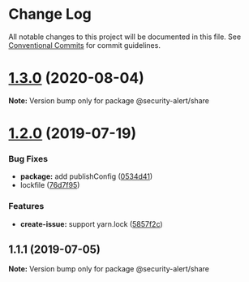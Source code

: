 # Change Log

All notable changes to this project will be documented in this file.
See [Conventional Commits](https://conventionalcommits.org) for commit guidelines.

# [1.3.0](https://github.com/azu/security-alert/compare/v1.2.0...v1.3.0) (2020-08-04)

**Note:** Version bump only for package @security-alert/share





# [1.2.0](https://github.com/azu/security-alert/compare/v1.1.1...v1.2.0) (2019-07-19)


### Bug Fixes

* **package:** add publishConfig ([0534d41](https://github.com/azu/security-alert/commit/0534d41))
* lockfile ([76d7f95](https://github.com/azu/security-alert/commit/76d7f95))


### Features

* **create-issue:** support yarn.lock ([5857f2c](https://github.com/azu/security-alert/commit/5857f2c))





## 1.1.1 (2019-07-05)

**Note:** Version bump only for package @security-alert/share
